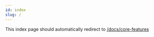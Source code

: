 ```yaml
---
id: index
slug: /
---
```


This index page should automatically redirect to [/docs/core-features](./core-features.md)
